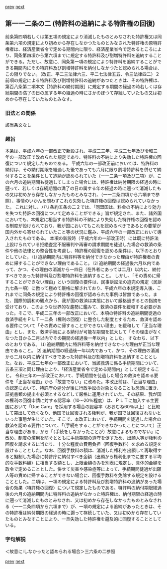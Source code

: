 [prev](/specific/markdowns/特許法/162_Mp-Ch_4-Se_3-At_112.md)
[next](/specific/markdowns/特許法/164_Mp-Ch_4-Se_3-At_112_3.md)
## 第一一二条の二 (特許料の追納による特許権の回復)
前条第四項若しくは第五項の規定により消滅したものとみなされた特許権又は同条第六項の規定により初めから存在しなかつたものとみなされた特許権の原特許権者は、経済産業省令で定める期間内に限り、経済産業省令で定めるところにより、同条第四項から第六項までに規定する特許料及び割増特許料を追納することができる。ただし、故意に、同条第一項の規定により特許料を追納することができる期間内にその特許料及び割増特許料を納付しなかつたと認められる場合は、この限りでない。（改正、平二三法律六三、平二七法律五五、令三法律四二）２ 前項の規定による特許料及び割増特許料の追納があつたときは、その特許権は、第百八条第二項本文［特許料の納付期限］に規定する期間の経過の時若しくは存続期間の満了の日の属する年の経過の時にさかのぼつて存続していたもの又は初めから存在していたものとみなす。

### 旧法との関係
該当条文なし

### 趣旨
本条は、平成六年の一部改正で新設され、平成二三年、平成二七年及び令和三年の一部改正で改められた規定であり、特許料の不納により失効した特許権の回復について規定したものである。
平成六年の一部改正前においては、特許料の納付は、その納付期限を経過した後であっても六月に限り割増特許料を併せて納付することを条件として追納が認められていた（一一二条一項及び二項）が、この六月の追納期間も徒過してしまった場合には、特許権は納付期限の経過の時に遡って、若しくは存続期間の満了の日の属する年の経過の時に遡って消滅したもの又は初めから存在しなかったものとみなされ、（一一二条四項から六項まで参照）、事情のいかんを問わずこれら失効した特許権の回復は認められていなかった。
これに対し、パリ条約五条の二２では、「同盟国は、料金の不納により効力を失つた特許の回復について定めることができる」旨が規定され、また、諸外国においても、本規定に相当する特許料の不納により失効した特許権の回復を認める制度が設けられており、我が国においてもこれを認めるべきであるとの要望が国内外から寄せられていたこと等の状況に鑑み、平成六年の一部改正において導入されたものである。
本項の新設時（平成六年の一部改正時）には既に特許法上設けられている拒絶査定不服審判や再審の請求期間を徒過した場合の救済の条件や他の法律との整合性を考慮し、特許権の回復を認める条件は、以下のとおりとしていた。
⑴ 追納期間内に特許料等を納付できなかった理由が特許権者の責めに帰することができない理由であること。
⑵ 追納期間の経過後六月以内であって、かつ、その理由の消滅から一四日（在外者にあっては二月）以内に、納付すべきであった特許料及び割増特許料を追納すること。
しかし、「その責めに帰することができない理由」という回復の要件は、民事訴訟法の追完の規定（民訴九七条一項）に倣って極めて厳格に解されており、平成六年の本規定導入後、これまでに同条の規定により特許権の回復が認められた事例は皆無であった。また、国際的調和の観点から、我が国の救済は実態において厳格過ぎるとの指摘を受けており、このような世界的な趨勢に鑑みて、救済の要件を緩和する必要があった。そこで、平成二三年の一部改正において、本項の特許料の追納期間徒過の救済手続をＰＬＴ一二条（権利の回復）に整合した制度とするため、救済を認める要件について「その責めに帰することができない理由」を緩和して「正当な理由」とし、また、救済手続による納付が可能な期間を拡大して「その理由がなくなつた日から二月以内でその期間の経過後一年以内」とした。
すなわち、以下のとおりである。
⑴ 追納期間内に特許料等を納付できなかった理由が正当な理由であること。
⑵ 追納期間の経過後一年以内であって、かつ、その理由の消滅から二月以内に納付すべきであった特許料及び割増特許料を追納することとした。なお、平成二七年の一部改正において、当該救済に係る手続期間について、五条三項と同じ理由により、「経済産業省令で定める期間内」として規定すること。
令和三年の一部改正において、手続期間を徒過した場合の救済を認める要件を「正当な理由」から「故意でない」に改めた。本改正前は、「正当な理由」の認定において、特許庁の処分が後に行政争訟の対象となることも念頭に置き、証拠書類の提出を必須とするなどして厳格に運用されていた。その結果、我が国の権利の回復申請に対する認容率（10〜20％程度）は、ＰＬＴに加入する主要国において「Due Care」を採用する場合の認容率（おおむね60％以上）と比較して突出して低くなり、他国では回復される権利が、我が国では回復されないといった事態が生じていた。そこで、本改正において、手続期間を徒過した場合の救済を認める要件について、「（手続をすることができなかったことについて）正当な理由がある」から「（手続をしなかったことが）故意によるものでない」に改め、制度の濫用を防ぐとともに手続期間の遵守を促すため、出願人等が権利の回復を請求するに当たり、十分な程度の費用負担（回復手数料）を求める規定を設けることとした。なお、回復手数料の額は、消滅した権利を出願して再取得すると擬制した場合に特許庁に納付すべき金額（出願から権利化までに要する平均的な手数料額）に相当する額とし、上限金額のみを別表に規定し、具体的金額を政令で定めることとした。併せて災害や感染症等によって、手続期間徒過が出願人等の責めに帰することができない場合に、回復手数料を免除する規定を設けることとした。二項は、一項の規定による特許料及び割増特許料の追納があった場合の効果（特許権の回復）について規定したものである。特許料の納付期限経過後の六月の追納期間内に特許料の追納がなかった特許権は、納付期限の経過の時に遡って消滅したものとみなされ、又は初めから存在しなかったものとみなされる（一一二条四項から六項まで）が、一項の規定による追納があったときは、その特許権は納付期限の経過の時に遡って存続していた、又は初めから存在していたものとみなすことにより、一旦失効した特許権を遡及的に回復することとしている。

### 字句解説
＜故意に⁝しなかったと認められる場合＞三六条の二参照

[prev](/specific/markdowns/特許法/162_Mp-Ch_4-Se_3-At_112.md)
[next](/specific/markdowns/特許法/164_Mp-Ch_4-Se_3-At_112_3.md)